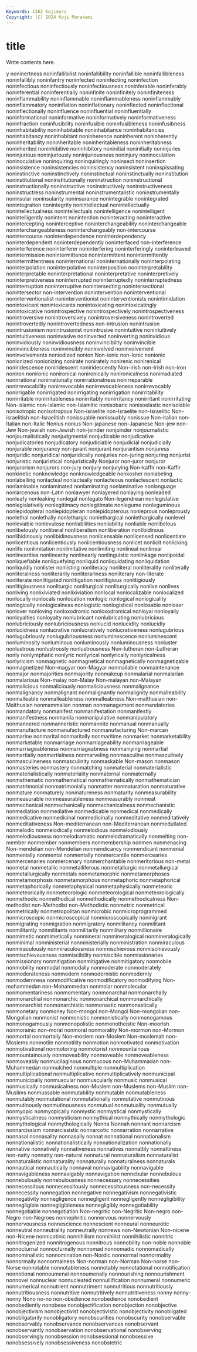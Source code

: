 ```yaml
---
Keywords: 1362 kojimura
Copyright: (C) 2024 Koji Murakami
---
```


# title

Write contents here.



y
noninertness noninfallibilist noninfallibility noninfallible noninfallibleness noninfallibly noninfantry noninfected noninfecting noninfection
noninfectious noninfectiously noninfectiousness noninferable noninferably noninferential noninferentially noninfinite noninfinitely noninfiniteness
noninflammability noninflammable noninflammableness noninflammably noninflammatory noninflation noninflationary noninflected noninflectional noninflectionally
noninfluence noninfluential noninfluentially noninformational noninformative noninformatively noninformativeness noninfraction noninfusibility noninfusible
noninfusibleness noninfusibness noninhabitability noninhabitable noninhabitance noninhabitancies noninhabitancy noninhabitant noninherence noninherent
noninherently noninheritability noninheritable noninheritableness noninheritabness noninherited noninhibitive noninhibitory noninitial noninitially
noninjuries noninjurious noninjuriously noninjuriousness noninjury noninoculation noninoculative noninquiring noninquiringly noninsect
noninsertion noninsistence noninsistencies noninsistency noninsistent noninspissating noninstinctive noninstinctively noninstinctual noninstinctually
noninstitution noninstitutional noninstitutionally noninstruction noninstructional noninstructionally noninstructive noninstructively noninstructiveness noninstructress
noninstrumental noninstrumentalistic noninstrumentally noninsular noninsularity noninsurance nonintegrable nonintegrated nonintegration nonintegrity
nonintellectual nonintellectually nonintellectualness nonintellectuals nonintelligence nonintelligent nonintelligently nonintent nonintention noninteracting
noninteractive nonintercepting noninterceptive noninterchangeability noninterchangeable noninterchangeableness noninterchangeably non-intercourse nonintercourse noninterdependence
noninterdependency noninterdependent noninterdependently noninterfaced non-interference noninterference noninterferer noninterfering noninterferingly noninterleaved
nonintermission nonintermittence nonintermittent nonintermittently nonintermittentness noninternational noninternationally noninterpolating noninterpolation noninterpolative
noninterposition noninterpretability noninterpretable noninterpretational noninterpretative noninterpretively noninterpretiveness noninterrupted noninterruptedly noninterruptedness
noninterruption noninterruptive nonintersecting nonintersectional nonintersector non-intervention nonintervention noninterventional noninterventionalist noninterventionist
noninterventionists nonintimidation nonintoxicant nonintoxicants nonintoxicating nonintoxicatingly nonintoxicative nonintrospective nonintrospectively nonintrospectiveness
nonintroversive nonintroversively nonintroversiveness nonintroverted nonintrovertedly nonintrovertedness non-intrusion nonintrusion nonintrusionism nonintrusionist
nonintrusive nonintuitive nonintuitively nonintuitiveness noninvasive noninverted noninverting noninvidious noninvidiously noninvidiousness
noninvincibility noninvincible noninvincibleness noninvincibly noninvolved noninvolvement noninvolvements noniodized nonion Non-ionic
non-Ionic nonionic nonionized nonionizing nonirate nonirately nonirenic nonirenical noniridescence noniridescent
noniridescently Non-irish non-Irish non-iron noniron nonironic nonironical nonironically nonironicalness nonirradiated
nonirrational nonirrationally nonirrationalness nonirreparable nonirrevocability nonirrevocable nonirrevocableness nonirrevocably nonirrigable nonirrigated
nonirrigating nonirrigation nonirritability nonirritable nonirritableness nonirritably nonirritancy nonirritant nonirritating Non-islamic
non-Islamic non-Islamitic nonisobaric nonisoelastic nonisolable nonisotropic nonisotropous Non-israelite non-Israelite non-Israelitic
Non-israelitish non-Israelitish nonissuable nonissuably nonissue Non-italian non-Italian non-Italic Nonius nonius
Non-japanese non-Japanese Non-jew non-Jew Non-jewish non-Jewish non-joinder nonjoinder nonjournalistic nonjournalistically
nonjudgmental nonjudicable nonjudicative nonjudicatories nonjudicatory nonjudiciable nonjudicial nonjudicially nonjurable nonjurancy
non-jurant nonjurant nonjurantism nonjuress nonjuridic nonjuridical nonjuridically nonjuries non-juring nonjuring
nonjurist nonjuristic nonjuristical nonjuristically Nonjuror non-juror nonjuror nonjurorism nonjurors non-jury
nonjury nonjurying Non-kaffir non-Kaffir nonkinetic nonknowledge nonknowledgeable nonkosher nonlabeling nonlabelling
nonlacteal nonlacteally nonlacteous nonlactescent nonlactic nonlaminable nonlaminated nonlaminating nonlaminative nonlanguage
nonlarcenous non-Latin nonlawyer nonlayered nonlaying nonleaded nonleafy nonleaking nonlegal nonlegato
Non-legendrean nonlegislative nonlegislatively nonlegitimacy nonlegitimate nonlegume nonleguminous nonlepidopteral nonlepidopteran nonlepidopterous
nonleprous nonleprously nonlethal nonlethally nonlethargic nonlethargical nonlethargically nonlevel nonleviable nonlevulose
nonliabilities nonliability nonliable nonlibelous nonlibelously nonliberal nonliberalism nonliberation nonlibidinous nonlibidinously
nonlibidinousness nonlicensable nonlicensed nonlicentiate nonlicentious nonlicentiously nonlicentiousness nonlicet nonlicit nonlicking
nonlife nonlimitation nonlimitative nonlimiting nonlineal nonlinear nonlinearities nonlinearity nonlinearly nonlinguistic
nonlinkage nonlipoidal nonliquefiable nonliquefying nonliquid nonliquidating nonliquidation nonliquidly nonlister nonlisting
nonliteracy nonliteral nonliterality nonliterally nonliteralness nonliterarily nonliterariness nonliterary non-literate nonliterate
nonlitigated nonlitigation nonlitigious nonlitigiously nonlitigiousness nonliturgic nonliturgical nonliturgically nonlive nonlives
nonliving nonlixiviated nonlixiviation nonlocal nonlocalizable nonlocalized nonlocally nonlocals nonlocation nonlogic
nonlogical nonlogicality nonlogically nonlogicalness nonlogistic nonlogistical nonlosable nonloser nonlover nonloving
nonloxodromic nonloxodromical nonloyal nonloyally nonloyalties nonloyalty nonlubricant nonlubricating nonlubricious nonlubriciously
nonlubriciousness nonlucid nonlucidity nonlucidly nonlucidness nonlucrative nonlucratively nonlucrativeness nonlugubrious nonlugubriously
nonlugubriousness nonluminescence nonluminescent nonluminosity nonluminous nonluminously nonluminousness nonluster nonlustrous nonlustrously
nonlustrousness Non-lutheran non-Lutheran nonly nonlymphatic nonlyric nonlyrical nonlyrically nonlyricalness nonlyricism
nonmagnetic nonmagnetical nonmagnetically nonmagnetizable nonmagnetized Non-magyar non-Magyar nonmailable nonmaintenance nonmajor
nonmajorities nonmajority nonmakeup nonmalarial nonmalarian nonmalarious Non-malay non-Malay Non-malayan non-Malayan
nonmalicious nonmaliciously nonmaliciousness nonmalignance nonmalignancy nonmalignant nonmalignantly nonmalignity nonmalleability nonmalleable
nonmalleableness nonmalleabness Non-malthusian non-Malthusian nonmammalian nonman nonmanagement nonmandatories nonmandatory nonmanifest
nonmanifestation nonmanifestly nonmanifestness nonmanila nonmanipulative nonmanipulatory nonmannered nonmanneristic nonmannite nonmanual
nonmanually nonmanufacture nonmanufactured nonmanufacturing Non-marcan nonmarine nonmarital nonmaritally nonmaritime nonmarket
nonmarketability nonmarketable nonmarriage nonmarriageability nonmarriageable nonmarriageableness nonmarriageabness nonmarrying nonmartial nonmartially
nonmartialness nonmarveling nonmasculine nonmasculinely nonmasculineness nonmasculinity nonmaskable Non-mason nonmason nonmasteries
nonmastery nonmatching nonmaterial nonmaterialistic nonmaterialistically nonmateriality nonmaternal nonmaternally nonmathematic nonmathematical
nonmathematically nonmathematician nonmatrimonial nonmatrimonially nonmatter nonmaturation nonmaturative nonmature nonmaturely nonmatureness
nonmaturity nonmeasurability nonmeasurable nonmeasurableness nonmeasurably nonmeat nonmechanical nonmechanically nonmechanicalness nonmechanistic
nonmediation nonmediative nonmedicable nonmedical nonmedically nonmedicative nonmedicinal nonmedicinally nonmeditative nonmeditatively
nonmeditativeness Non-mediterranean non-Mediterranean nonmedullated nonmelodic nonmelodically nonmelodious nonmelodiously nonmelodiousness nonmelodramatic
nonmelodramatically nonmelting non-member nonmember nonmembers nonmembership nonmen nonmenacing Non-mendelian non-Mendelian
nonmendicancy nonmendicant nonmenial nonmenially nonmental nonmentally nonmercantile nonmercearies nonmercenaries nonmercenary
nonmerchantable nonmeritorious non-metal nonmetal nonmetallic nonmetalliferous nonmetallurgic nonmetallurgical nonmetallurgically nonmetals
nonmetamorphic nonmetamorphoses nonmetamorphosis nonmetamorphous nonmetaphoric nonmetaphorical nonmetaphorically nonmetaphysical nonmetaphysically nonmeteoric
nonmeteorically nonmeteorologic nonmeteorological nonmeteorologically nonmethodic nonmethodical nonmethodically nonmethodicalness Non-methodist non-Methodist
non-Methodistic nonmetric nonmetrical nonmetrically nonmetropolitan nonmicrobic nonmicroprogrammed nonmicroscopic nonmicroscopical nonmicroscopically
nonmigrant nonmigrating nonmigration nonmigratory nonmilitancy nonmilitant nonmilitantly nonmilitants nonmilitarily nonmilitary
nonmillionaire nonmimetic nonmimetically nonmineral nonmineralogical nonmineralogically nonminimal nonministerial nonministerially nonministration
nonmiraculous nonmiraculously nonmiraculousness nonmischievous nonmischievously nonmischievousness nonmiscibility nonmiscible nonmissionaries nonmissionary
nonmitigation nonmitigative nonmitigatory nonmobile nonmobility nonmodal nonmodally nonmoderate nonmoderately nonmoderateness
nonmodern nonmodernistic nonmodernly nonmodernness nonmodificative nonmodificatory nonmodifying Non-mohammedan non-Mohammedan nonmolar
nonmolecular nonmomentariness nonmomentary nonmonarchal nonmonarchally nonmonarchial nonmonarchic nonmonarchical nonmonarchically nonmonarchist
nonmonarchistic nonmonastic nonmonastically nonmonetary nonmoney Non-mongol non-Mongol Non-mongolian non-Mongolian nonmonist
nonmonistic nonmonistically nonmonogamous nonmonogamously nonmonopolistic nonmonotheistic Non-moorish nonmorainic non-moral nonmoral
nonmorality Non-mormon non-Mormon nonmortal nonmortally Non-moslem non-Moslem Non-moslemah non-Moslems nonmotile
nonmotility nonmotion nonmotivated nonmotivation nonmotivational nonmotoring nonmotorist nonmountainous nonmountainously nonmoveability
nonmoveable nonmoveableness nonmoveably nonmucilaginous nonmucous non-Muhammadan non-Muhammedan nonmulched nonmultiple nonmultiplication
nonmultiplicational nonmultiplicative nonmultiplicatively nonmunicipal nonmunicipally nonmuscular nonmuscularly nonmusic nonmusical nonmusically
nonmusicalness non-Muslem non-Muslems non-Muslim non-Muslims nonmussable nonmutability nonmutable nonmutableness nonmutably
nonmutational nonmutationally nonmutative nonmutinous nonmutinously nonmutinousness nonmutual nonmutuality nonmutually nonmyopic
nonmyopically nonmystic nonmystical nonmystically nonmysticalness nonmysticism nonmythical nonmythically nonmythologic nonmythological
nonmythologically Nonna Nonnah nonnant nonnarcism nonnarcissism nonnarcissistic nonnarcotic nonnarration nonnarrative
nonnasal nonnasality nonnasally nonnat nonnational nonnationalism nonnationalistic nonnationalistically nonnationalization nonnationally
nonnative nonnatively nonnativeness nonnatives nonnattily nonnattiness non-natty nonnatty non-natural nonnatural
nonnaturalism nonnaturalist nonnaturalistic nonnaturality nonnaturally nonnaturalness nonnaturals nonnautical nonnautically nonnaval
nonnavigability nonnavigable nonnavigableness nonnavigably nonnavigation nonnebular nonnebulous nonnebulously nonnebulousness nonnecessary
nonnecessities nonnecessitous nonnecessitously nonnecessitousness non-necessity nonnecessity nonnegation nonnegative nonnegativism nonnegativistic
nonnegativity nonnegligence nonnegligent nonnegligently nonnegligibility nonnegligible nonnegligibleness nonnegligibly nonnegotiability nonnegotiable
nonnegotiation Non-negritic non-Negritic Non-negro non-Negro non-Negroes nonnephritic nonnervous nonnervously nonnervousness
nonnescience nonnescient nonneural nonneurotic nonneutral nonneutrality nonneutrally nonnews non-Newtonian Non-nicene
non-Nicene nonnicotinic nonnihilism nonnihilist nonnihilistic nonnitric nonnitrogenized nonnitrogenous nonnitrous nonnobility
non-noble nonnoble nonnocturnal nonnocturnally nonnomad nonnomadic nonnomadically nonnominalistic nonnomination non-Nordic
nonnormal nonnormality nonnormally nonnormalness Non-norman non-Norman Non-norse non-Norse nonnotable nonnotableness
nonnotably nonnotational nonnotification nonnotional nonnoumenal nonnoumenally nonnourishing nonnourishment nonnovel nonnuclear
nonnucleated nonnullification nonnumeral nonnumeric nonnumerical nonnutrient nonnutriment nonnutritious nonnutritiously nonnutritiousness
nonnutritive nonnutritively nonnutritiveness nonny nonny-nonny Nono no-no non-obedience nonobedience nonobedient
nonobediently nonobese nonobjectification nonobjection nonobjective nonobjectivism nonobjectivist nonobjectivistic nonobjectivity nonobligated
nonobligatorily nonobligatory nonobscurities nonobscurity nonobservable nonobservably nonobservance nonobservances nonobservant nonobservantly
nonobservation nonobservational nonobserving nonobservingly nonobsession nonobsessional nonobsessive nonobsessively nonobsessiveness nonobstetric
